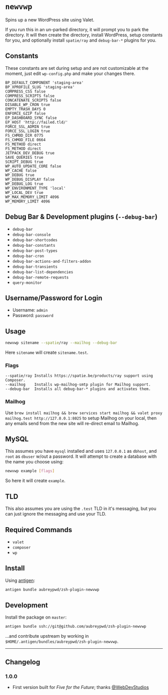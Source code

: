 # `newvwp`

Spins up a new WordPress site using Valet. 

If you run this in an un-parked directory, it will prompt you to park the directory. It will then create the directory, install WordPress, setup constants for you, and optionally install `spatie/ray` and `debug-bar-*` plugins for you.

## Constants

These constants are set during setup and are not customizable at the moment, just edit `wp-config.php` and make your changes there.

```
BP_DEFAULT_COMPONENT 'staging-area'
BP_XPROFILE_SLUG 'staging-area'
COMPRESS_CSS false 
COMPRESS_SCRIPTS false 
CONCATENATE_SCRIPTS false 
DISABLE_WP_CRON true 
EMPTY_TRASH_DAYS 0 
ENFORCE_GZIP false 
EP_DASHBOARD_SYNC false 
EP_HOST 'http://failed.tld/'
FORCE_SSL_ADMIN true 
FORCE_SSL_LOGIN true 
FS_CHMOD_DIR 0775 
FS_CHMOD_FILE 0664 
FS_METHOD direct
FS_METHOD direct 
JETPACK_DEV_DEBUG true 
SAVE_QUERIES true 
SCRIPT_DEBUG true 
WP_AUTO_UPDATE_CORE false 
WP_CACHE false 
WP_DEBUG true 
WP_DEBUG_DISPLAY false 
WP_DEBUG_LOG true 
WP_ENVIRONMENT_TYPE 'local'
WP_LOCAL_DEV true 
WP_MAX_MEMORY_LIMIT 4096
WP_MEMORY_LIMIT 4096
```

## Debug Bar & Development plugins (`--debug-bar`)

- `debug-bar`
- `debug-bar-console`
- `debug-bar-shortcodes`
- `debug-bar-constants`
- `debug-bar-post-types`
- `debug-bar-cron`
- `debug-bar-actions-and-filters-addon`
- `debug-bar-transients`
- `debug-bar-list-dependencies`
- `debug-bar-remote-requests`
- `query-monitor`

## Username/Password for Login

- Username: `admin`
- Password: `password`

## Usage

```bash
newvwp sitename --spatie/ray --mailhog --debug-bar
```

Here `sitename` will create `sitename.test`.

### Flags

```
--spatie/ray Installs https://spatie.be/products/ray support using Composer.
--mailhog    Installs wp-mailhog-smtp plugin for Mailhog support.
--debug-bar  Installs all debug-bar-* plugins and activates them.
```

### Mailhog

Use `brew install mailhog && brew services start mailhog && valet proxy mailhog.test http://127.0.0.1:8025` to setup Mailhog on your local, then any emails send from the new site will re-direct email to Mailhog.

## MySQL

This assumes you have `mysql` installed and uses `127.0.0.1` as `dbhost`, and `root` as `dbuser` w/out a password. It will attempt to create a database with the name you choose using:

```bash
newvwp example [flags]
```

So here it will create `example`.

## TLD

This also assumes you are using the `.test` TLD in it's messaging, but you can just ignore the messaging and use your TLD.

## Required Commands

- `valet`
- `composer`
- `wp`

## Install

Using [antigen](https://github.com/zsh-users/antigen):

```bash
antigen bundle aubreypwd/zsh-plugin-newvwp
```

## Development

Install the package on `master`:

```bash
antigen bundle ssh://git@github.com/aubreypwd/zsh-plugin-newvwp
```

...and contribute upstream by working in `$HOME/.antigen/bundles/aubreypwd/zsh-plugin-newvwp`.

---

## Changelog

### 1.0.0

- First version built for _Five for the Future_; thanks [@WebDevStudios](https://webdevstudios.com/)
